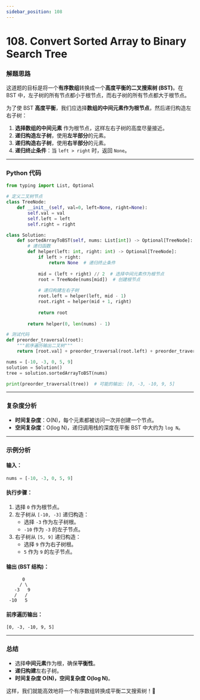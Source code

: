 ```yaml
---
sidebar_position: 108
---
```

# 108. Convert Sorted Array to Binary Search Tree

### **解题思路**
这道题的目标是将一个**有序数组**转换成一个**高度平衡的二叉搜索树 (BST)**。在 BST 中，左子树的所有节点都小于根节点，而右子树的所有节点都大于根节点。

为了使 BST **高度平衡**，我们应选择**数组的中间元素作为根节点**，然后递归构造左右子树：
1. **选择数组的中间元素** 作为根节点，这样左右子树的高度尽量接近。
2. **递归构造左子树**，使用**左半部分**的元素。
3. **递归构造右子树**，使用**右半部分**的元素。
4. **递归终止条件**：当 `left > right` 时，返回 `None`。

---

### **Python 代码**
```python
from typing import List, Optional

# 定义二叉树节点
class TreeNode:
    def __init__(self, val=0, left=None, right=None):
        self.val = val
        self.left = left
        self.right = right

class Solution:
    def sortedArrayToBST(self, nums: List[int]) -> Optional[TreeNode]:
        # 递归函数
        def helper(left: int, right: int) -> Optional[TreeNode]:
            if left > right:
                return None  # 递归终止条件
            
            mid = (left + right) // 2  # 选择中间元素作为根节点
            root = TreeNode(nums[mid])  # 创建根节点
            
            # 递归构建左右子树
            root.left = helper(left, mid - 1)  
            root.right = helper(mid + 1, right)
            
            return root
        
        return helper(0, len(nums) - 1)

# 测试代码
def preorder_traversal(root):
    """前序遍历输出二叉树"""
    return [root.val] + preorder_traversal(root.left) + preorder_traversal(root.right) if root else []

nums = [-10, -3, 0, 5, 9]
solution = Solution()
tree = solution.sortedArrayToBST(nums)

print(preorder_traversal(tree))  # 可能的输出: [0, -3, -10, 9, 5]
```

---

### **复杂度分析**
- **时间复杂度**：O(N)，每个元素都被访问一次并创建一个节点。
- **空间复杂度**：O(log N)，递归调用栈的深度在平衡 BST 中大约为 `log N`。

---

### **示例分析**
#### **输入**：
```python
nums = [-10, -3, 0, 5, 9]
```
#### **执行步骤**：
1. 选择 `0` 作为根节点。
2. 左子树从 `[-10, -3]` 递归构造：
   - 选择 `-3` 作为左子树根。
   - `-10` 作为 `-3` 的左子节点。
3. 右子树从 `[5, 9]` 递归构造：
   - 选择 `9` 作为右子树根。
   - `5` 作为 `9` 的左子节点。

#### **输出 (BST 结构)**：
```
      0
     / \
   -3   9
   /   /
 -10   5
```
#### **前序遍历输出**：
```
[0, -3, -10, 9, 5]
```

---

### **总结**
- 选择**中间元素**作为根，确保**平衡性**。
- **递归构建**左右子树。
- **时间复杂度 O(N)，空间复杂度 O(log N)**。

这样，我们就能高效地将一个有序数组转换成平衡二叉搜索树！🚀